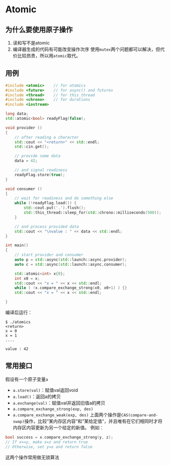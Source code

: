 # Atomic

## 为什么要使用原子操作
1. 读和写不是atomic
2. 编译器生成的代码有可能改变操作次序
使用`mutex`两个问题都可以解决，但代价比较昂贵，所以用`atomic`取代。


## 用例
```cpp
#include <atomic>    // for atomics
#include <future>    // for async() and futures
#include <thread>    // for this_thread
#include <chrono>    // for durations
#include <iostream>

long data;
std::atomic<bool> readyFlag(false);

void provider ()
{
    // after reading a character
    std::cout << "<return>" << std::endl;
    std::cin.get();

    // provide some data
    data = 42;

    // and signal readiness
    readyFlag.store(true);
}

void consumer ()
{
    // wait for readiness and do something else
    while (!readyFlag.load()) {
        std::cout.put('.').flush();
        std::this_thread::sleep_for(std::chrono::milliseconds(500));
    }

    // and process provided data
    std::cout << "\nvalue : " << data << std::endl;
}

int main()
{
    // start provider and consumer
    auto p = std::async(std::launch::async,provider);
    auto c = std::async(std::launch::async,consumer);

    std::atomic<int> x{0};
    int x0 = x;
    std::cout << "x = " << x << std::endl;
    while ( !x.compare_exchange_strong(x0, x0+1) ) {}
    std::cout << "x = " << x << std::endl;

}
```
编译后运行：
```shell
$ ./atomics 
<return>
x = 0
x = 1
....

value : 42
```

## 常用接口
假设有一个原子变量`a`
+ `a.store(val)`：赋值val返回void
+ `a.load()`：返回a的拷贝
+ `a.exchange(val)`：赋值val并返回旧值a的拷贝
+ `a.compare_exchange_strong(exp, des)`
+ `a.compare_exchange_weak(exp, des)`
上面两个操作是`CAS(compare-and-swap)`操作，比较“某内存区内容“和”某给定值“，并且唯有在它们相同时才将内存区内容更新为另一个给定的新值。
例如：
```cpp
bool success = x.compare_exchange_strong(y, z);
// If x==y, make x=z and return true
// Otherwise, set y=x and return false
```
这两个操作常用做无锁算法